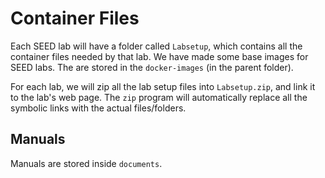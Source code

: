 # Container Files

Each SEED lab will have a folder called `Labsetup`, which contains
all the container files needed by that lab. We have made 
some base images for SEED labs. The are stored in 
the `docker-images` (in the parent folder). 

For each lab, we will zip all the lab setup files into `Labsetup.zip`, 
and link it to the lab's web page. The `zip` program will automatically 
replace all the symbolic links with the actual files/folders. 

## Manuals

Manuals are stored inside `documents`. 
